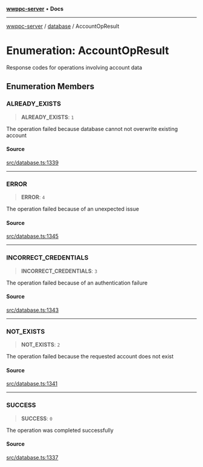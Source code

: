 [**wwppc-server**](../../README.md) • **Docs**

***

[wwppc-server](../../modules.md) / [database](../README.md) / AccountOpResult

# Enumeration: AccountOpResult

Response codes for operations involving account data

## Enumeration Members

### ALREADY\_EXISTS

> **ALREADY\_EXISTS**: `1`

The operation failed because database cannot not overwrite existing account

#### Source

[src/database.ts:1339](https://github.com/WWPPC/WWPPC/blob/584aa62fb3ebbd25c8ff645874f2b4225415492a/wwppc-server/src/database.ts#L1339)

***

### ERROR

> **ERROR**: `4`

The operation failed because of an unexpected issue

#### Source

[src/database.ts:1345](https://github.com/WWPPC/WWPPC/blob/584aa62fb3ebbd25c8ff645874f2b4225415492a/wwppc-server/src/database.ts#L1345)

***

### INCORRECT\_CREDENTIALS

> **INCORRECT\_CREDENTIALS**: `3`

The operation failed because of an authentication failure

#### Source

[src/database.ts:1343](https://github.com/WWPPC/WWPPC/blob/584aa62fb3ebbd25c8ff645874f2b4225415492a/wwppc-server/src/database.ts#L1343)

***

### NOT\_EXISTS

> **NOT\_EXISTS**: `2`

The operation failed because the requested account does not exist

#### Source

[src/database.ts:1341](https://github.com/WWPPC/WWPPC/blob/584aa62fb3ebbd25c8ff645874f2b4225415492a/wwppc-server/src/database.ts#L1341)

***

### SUCCESS

> **SUCCESS**: `0`

The operation was completed successfully

#### Source

[src/database.ts:1337](https://github.com/WWPPC/WWPPC/blob/584aa62fb3ebbd25c8ff645874f2b4225415492a/wwppc-server/src/database.ts#L1337)
